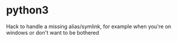 # python3
Hack to handle a missing alias/symlink, for example when you're on windows or don't want to be bothered

